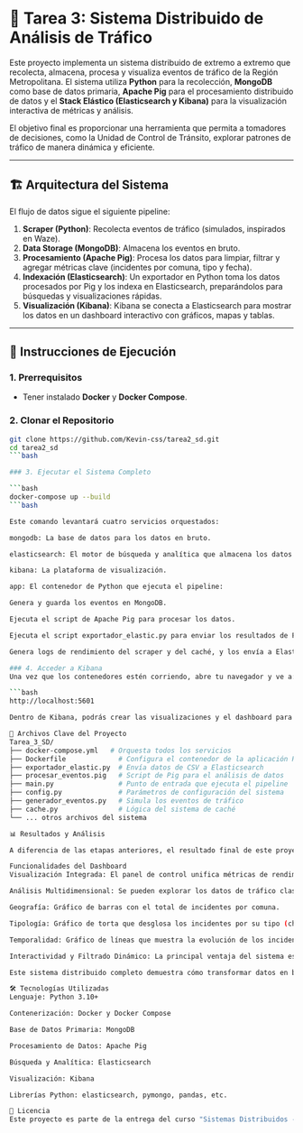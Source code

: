 
# 🧠 Tarea 3: Sistema Distribuido de Análisis de Tráfico

Este proyecto implementa un sistema distribuido de extremo a extremo que recolecta, almacena, procesa y visualiza eventos de tráfico de la Región Metropolitana. El sistema utiliza **Python** para la recolección, **MongoDB** como base de datos primaria, **Apache Pig** para el procesamiento distribuido de datos y el **Stack Elástico (Elasticsearch y Kibana)** para la visualización interactiva de métricas y análisis.

El objetivo final es proporcionar una herramienta que permita a tomadores de decisiones, como la Unidad de Control de Tránsito, explorar patrones de tráfico de manera dinámica y eficiente.

---

## 🏗️ Arquitectura del Sistema

El flujo de datos sigue el siguiente pipeline:

1.  **Scraper (Python)**: Recolecta eventos de tráfico (simulados, inspirados en Waze).
2.  **Data Storage (MongoDB)**: Almacena los eventos en bruto.
3.  **Procesamiento (Apache Pig)**: Procesa los datos para limpiar, filtrar y agregar métricas clave (incidentes por comuna, tipo y fecha).
4.  **Indexación (Elasticsearch)**: Un exportador en Python toma los datos procesados por Pig y los indexa en Elasticsearch, preparándolos para búsquedas y visualizaciones rápidas.
5.  **Visualización (Kibana)**: Kibana se conecta a Elasticsearch para mostrar los datos en un dashboard interactivo con gráficos, mapas y tablas.

---

## 🚀 Instrucciones de Ejecución

### 1. Prerrequisitos

* Tener instalado **Docker** y **Docker Compose**.

### 2. Clonar el Repositorio

```bash
git clone https://github.com/Kevin-css/tarea2_sd.git 
cd tarea2_sd
```bash

### 3. Ejecutar el Sistema Completo

```bash
docker-compose up --build
```bash

Este comando levantará cuatro servicios orquestados:

mongodb: La base de datos para los datos en bruto.

elasticsearch: El motor de búsqueda y analítica que almacena los datos procesados.

kibana: La plataforma de visualización.

app: El contenedor de Python que ejecuta el pipeline:

Genera y guarda los eventos en MongoDB.

Ejecuta el script de Apache Pig para procesar los datos.

Ejecuta el script exportador_elastic.py para enviar los resultados de Pig a Elasticsearch.

Genera logs de rendimiento del scraper y del caché, y los envía a Elasticsearch.

### 4. Acceder a Kibana
Una vez que los contenedores estén corriendo, abre tu navegador y ve a:

```bash
http://localhost:5601

Dentro de Kibana, podrás crear las visualizaciones y el dashboard para explorar los datos del tráfico.

📁 Archivos Clave del Proyecto
Tarea_3_SD/
├── docker-compose.yml   # Orquesta todos los servicios
├── Dockerfile             # Configura el contenedor de la aplicación Python
├── exportador_elastic.py  # Envía datos de CSV a Elasticsearch
├── procesar_eventos.pig   # Script de Pig para el análisis de datos
├── main.py                # Punto de entrada que ejecuta el pipeline
├── config.py              # Parámetros de configuración del sistema
├── generador_eventos.py   # Simula los eventos de tráfico
├── cache.py               # Lógica del sistema de caché
└── ... otros archivos del sistema

📊 Resultados y Análisis

A diferencia de las etapas anteriores, el resultado final de este proyecto no son gráficos estáticos, sino un dashboard interactivo en Kibana. Esta plataforma permite un análisis mucho más profundo y dinámico de los datos.

Funcionalidades del Dashboard
Visualización Integrada: El panel de control unifica métricas de rendimiento del sistema (logs del scraper y caché) con los datos de negocio (incidentes de tráfico).

Análisis Multidimensional: Se pueden explorar los datos de tráfico clasificados por:

Geografía: Gráfico de barras con el total de incidentes por comuna.

Tipología: Gráfico de torta que desglosa los incidentes por su tipo (choque, congestión, etc.).

Temporalidad: Gráfico de líneas que muestra la evolución de los incidentes a lo largo del tiempo.

Interactividad y Filtrado Dinámico: La principal ventaja del sistema es la capacidad de filtrar los datos en tiempo real. Al hacer clic en una comuna o un tipo de incidente en un gráfico, todos los demás gráficos del dashboard se actualizan automáticamente para reflejar la selección, permitiendo descubrir patrones complejos de manera intuitiva.

Este sistema distribuido completo demuestra cómo transformar datos en bruto en conocimiento accionable, proveyendo una herramienta visual poderosa para la toma de decisiones informadas en la gestión del tráfico urbano.

🛠️ Tecnologías Utilizadas
Lenguaje: Python 3.10+

Contenerización: Docker y Docker Compose

Base de Datos Primaria: MongoDB

Procesamiento de Datos: Apache Pig

Búsqueda y Analítica: Elasticsearch

Visualización: Kibana

Librerías Python: elasticsearch, pymongo, pandas, etc.

📜 Licencia
Este proyecto es parte de la entrega del curso "Sistemas Distribuidos - Universidad Diego Portales (2025)".



